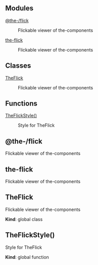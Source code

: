 <!--- Code generated by @the-/script-doc. DO NOT EDIT. -->

## Modules

<dl>
<dt><a href="#module_@the-/flick">@the-/flick</a></dt>
<dd><p>Flickable viewer of the-components</p>
</dd>
<dt><a href="#module_the-flick">the-flick</a></dt>
<dd><p>Flickable viewer of the-components</p>
</dd>
</dl>

## Classes

<dl>
<dt><a href="#TheFlick">TheFlick</a></dt>
<dd><p>Flickable viewer of the-components</p>
</dd>
</dl>

## Functions

<dl>
<dt><a href="#TheFlickStyle">TheFlickStyle()</a></dt>
<dd><p>Style for TheFlick</p>
</dd>
</dl>

<a name="module_@the-/flick"></a>

## @the-/flick
Flickable viewer of the-components

<a name="module_the-flick"></a>

## the-flick
Flickable viewer of the-components

<a name="TheFlick"></a>

## TheFlick
Flickable viewer of the-components

**Kind**: global class  
<a name="TheFlickStyle"></a>

## TheFlickStyle()
Style for TheFlick

**Kind**: global function  
